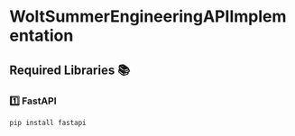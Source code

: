 # WoltSummerEngineeringAPIImplementation

## Required Libraries 📚
### 1️⃣ FastAPI
```
pip install fastapi
```
